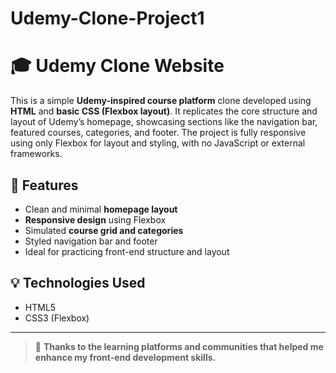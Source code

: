 # Udemy-Clone-Project1
# 🎓 Udemy Clone Website

This is a simple **Udemy-inspired course platform** clone developed using **HTML** and **basic CSS (Flexbox layout)**. It replicates the core structure and layout of Udemy’s homepage, showcasing sections like the navigation bar, featured courses, categories, and footer. The project is fully responsive using only Flexbox for layout and styling, with no JavaScript or external frameworks.

## 🔧 Features
- Clean and minimal **homepage layout**
- **Responsive design** using Flexbox
- Simulated **course grid and categories**
- Styled navigation bar and footer
- Ideal for practicing front-end structure and layout

## 💡 Technologies Used
- HTML5
- CSS3 (Flexbox)

---

> 🙏 **Thanks to the learning platforms and communities that helped me enhance my front-end development skills.**
